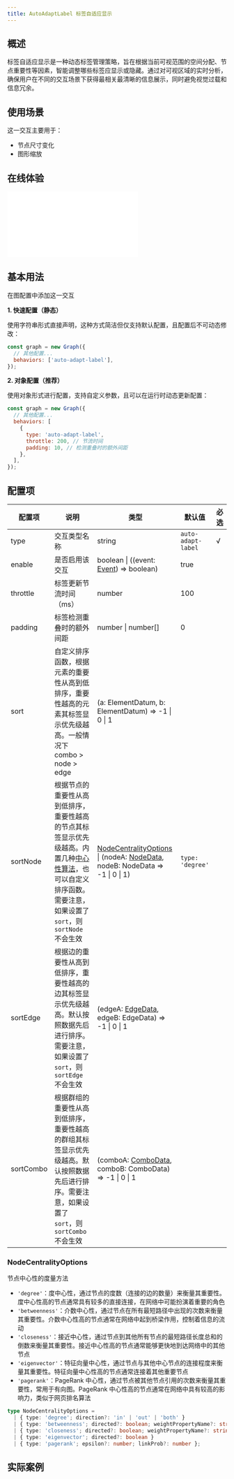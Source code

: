 ```yaml
---
title: AutoAdaptLabel 标签自适应显示
---
```


## 概述

标签自适应显示是一种动态标签管理策略，旨在根据当前可视范围的空间分配、节点重要性等因素，智能调整哪些标签应显示或隐藏。通过对可视区域的实时分析，确保用户在不同的交互场景下获得最相关最清晰的信息展示，同时避免视觉过载和信息冗余。

## 使用场景

这一交互主要用于：

- 节点尺寸变化
- 图形缩放

## 在线体验

<embed src="@/common/api/behaviors/auto-adapt-label.md"></embed>

## 基本用法

在图配置中添加这一交互

**1. 快速配置（静态）**

使用字符串形式直接声明，这种方式简洁但仅支持默认配置，且配置后不可动态修改：

```javascript
const graph = new Graph({
  // 其他配置...
  behaviors: ['auto-adapt-label'],
});
```

**2. 对象配置（推荐）**

使用对象形式进行配置，支持自定义参数，且可以在运行时动态更新配置：

```javascript
const graph = new Graph({
  // 其他配置...
  behaviors: [
    {
      type: 'auto-adapt-label',
      throttle: 200, // 节流时间
      padding: 10, // 检测重叠时的额外间距
    },
  ],
});
```

## 配置项

| 配置项    | 说明                                                                                                                                                                                        | 类型                                                                                                                                   | 默认值             | 必选 |
| --------- | ------------------------------------------------------------------------------------------------------------------------------------------------------------------------------------------- | -------------------------------------------------------------------------------------------------------------------------------------- | ------------------ | ---- |
| type      | 交互类型名称                                                                                                                                                                                | string                                                                                                                                 | `auto-adapt-label` | √    |
| enable    | 是否启用该交互                                                                                                                                                                              | boolean \| ((event: [Event](/api/event#事件对象属性)) => boolean)                                                                      | true               |      |
| throttle  | 标签更新节流时间（ms）                                                                                                                                                                      | number                                                                                                                                 | 100                |      |
| padding   | 标签检测重叠时的额外间距                                                                                                                                                                    | number \| number[]                                                                                                                     | 0                  |      |
| sort      | 自定义排序函数，根据元素的重要性从高到低排序，重要性越高的元素其标签显示优先级越高。一般情况下 combo > node > edge                                                                          | (a: ElementDatum, b: ElementDatum) => -1 \| 0 \| 1                                                                                     |                    |      |
| sortNode  | 根据节点的重要性从高到低排序，重要性越高的节点其标签显示优先级越高。内置几种[中心性算法](#nodecentralityoptions)，也可以自定义排序函数。需要注意，如果设置了 `sort`，则 `sortNode` 不会生效 | [NodeCentralityOptions](#nodecentralityoptions) \| (nodeA: [NodeData](/manual/data#节点数据nodedata), nodeB: NodeData => -1 \| 0 \| 1) | `type: 'degree'`   |      |
| sortEdge  | 根据边的重要性从高到低排序，重要性越高的边其标签显示优先级越高。默认按照数据先后进行排序。需要注意，如果设置了 `sort`，则 `sortEdge` 不会生效                                               | (edgeA: [EdgeData](/manual/data#边数据edgedata), edgeB: EdgeData) => -1 \| 0 \| 1                                                      |                    |      |
| sortCombo | 根据群组的重要性从高到低排序，重要性越高的群组其标签显示优先级越高。默认按照数据先后进行排序。需要注意，如果设置了 `sort`，则 `sortCombo` 不会生效                                          | (comboA: [ComboData](/manual/data#组合数据combodata), comboB: ComboData) => -1 \| 0 \| 1                                               |                    |      |

### NodeCentralityOptions

节点中心性的度量方法

- `'degree'`：度中心性，通过节点的度数（连接的边的数量）来衡量其重要性。度中心性高的节点通常具有较多的直接连接，在网络中可能扮演着重要的角色
- `'betweenness'`：介数中心性，通过节点在所有最短路径中出现的次数来衡量其重要性。介数中心性高的节点通常在网络中起到桥梁作用，控制着信息的流动
- `'closeness'`：接近中心性，通过节点到其他所有节点的最短路径长度总和的倒数来衡量其重要性。接近中心性高的节点通常能够更快地到达网络中的其他节点
- `'eigenvector'`：特征向量中心性，通过节点与其他中心节点的连接程度来衡量其重要性。特征向量中心性高的节点通常连接着其他重要节点
- `'pagerank'`：PageRank 中心性，通过节点被其他节点引用的次数来衡量其重要性，常用于有向图。PageRank 中心性高的节点通常在网络中具有较高的影响力，类似于网页排名算法

```typescript
type NodeCentralityOptions =
  | { type: 'degree'; direction?: 'in' | 'out' | 'both' }
  | { type: 'betweenness'; directed?: boolean; weightPropertyName?: string }
  | { type: 'closeness'; directed?: boolean; weightPropertyName?: string }
  | { type: 'eigenvector'; directed?: boolean }
  | { type: 'pagerank'; epsilon?: number; linkProb?: number };
```

## 实际案例

<Playground path="behavior/auto-adapt-label/demo/basic.js" rid="default-auto-adapt-label"></Playground>
